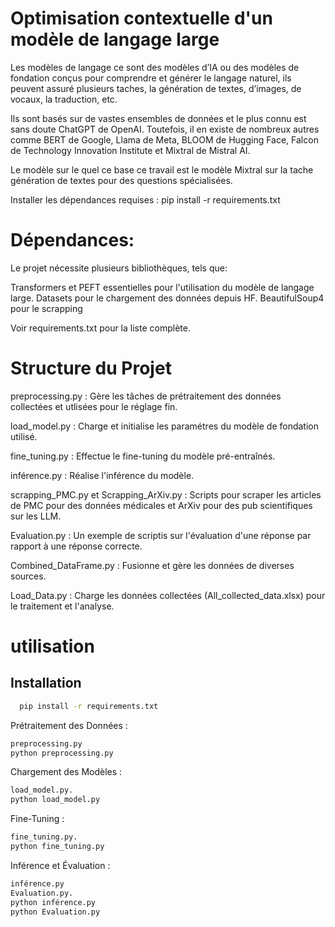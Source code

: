 
# Optimisation contextuelle d'un modèle de langage large 

Les modèles de langage ce sont des modèles d’IA ou des modèles de fondation conçus pour comprendre et générer le langage naturel, ils peuvent assuré plusieurs taches, la génération de textes, d’images, de vocaux, la traduction, etc. 

Ils sont basés sur de vastes ensembles de données et le plus connu est sans doute ChatGPT de OpenAI. Toutefois, il en existe de nombreux autres comme BERT de Google, Llama de Meta, BLOOM de Hugging Face, Falcon de Technology Innovation Institute et Mixtral de Mistral AI.


Le modèle sur le quel ce base ce travail est le modèle Mixtral sur la tache génération de textes pour des questions spécialisées.

Installer les dépendances requises : pip install -r requirements.txt

# Dépendances: 

Le projet nécessite plusieurs bibliothèques, tels que:

Transformers et PEFT essentielles pour l'utilisation du modèle de langage large.
Datasets pour le chargement des données depuis HF.
BeautifulSoup4 pour le scrapping

Voir requirements.txt pour la liste complète.

# Structure du Projet 

preprocessing.py : Gère les tâches de prétraitement des données collectées et utlisées pour le réglage fin. 

load_model.py : Charge et initialise les paramétres du modèle de fondation utilisé. 

fine_tuning.py : Effectue le fine-tuning du modèle pré-entraînés. 

inférence.py : Réalise l'inférence du modèle. 

scrapping_PMC.py et Scrapping_ArXiv.py : Scripts pour scraper les articles de PMC pour des données médicales et ArXiv pour des pub scientifiques sur les LLM.

Evaluation.py : Un exemple de scriptis sur l'évaluation d'une réponse par rapport à une réponse correcte. 

Combined_DataFrame.py : Fusionne et gère les données de diverses sources. 

Load_Data.py : Charge les données collectées (All_collected_data.xlsx) pour le traitement et l'analyse.

# utilisation


## Installation


```bash
  pip install -r requirements.txt 
```


Prétraitement des Données : 

```bash
preprocessing.py 
python preprocessing.py
```

Chargement des Modèles : 
```bash
load_model.py. 
python load_model.py
```
Fine-Tuning :
```bash
fine_tuning.py. 
python fine_tuning.py
```

Inférence et Évaluation : 

```bash
inférence.py 
Evaluation.py. 
python inférence.py
python Evaluation.py
``` 
